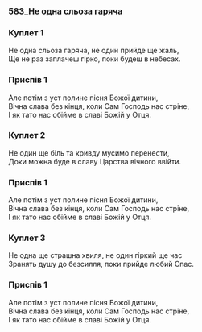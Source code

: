 ### 583_Не одна сльоза гаряча
### Куплет 1
Не одна сльоза гаряча, не один прийде ще жаль,<br/>Ще не раз заплачеш гірко, поки будеш в небесах.
### Приспів 1
Але потім з уст полине пісня Божої дитини, <br/>Вічна слава без кінця, коли Сам Господь нас стріне,<br/>І як тато нас обійме в славі Божій у Отця.
### Куплет 2
Не один ще біль та кривду мусимо перенести, <br/>Доки можна буде в славу Царства вічного ввійти.
### Приспів 1
Але потім з уст полине пісня Божої дитини, <br/>Вічна слава без кінця, коли Сам Господь нас стріне,<br/>І як тато нас обійме в славі Божій у Отця.
### Куплет 3
Не одна ще страшна хвиля, не один гіркий ще час <br/>Зранять душу до безсилля, поки прийде любий Спас.
### Приспів 1
Але потім з уст полине пісня Божої дитини, <br/>Вічна слава без кінця, коли Сам Господь нас стріне,<br/>І як тато нас обійме в славі Божій у Отця.

